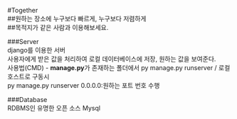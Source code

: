#Together  
 ##원하는 장소에 누구보다 빠르게, 누구보다 저렴하게  
 ##목적지가 같은 사람과 이용해보세요.  


###Server  
 django를 이용한 서버  
 사용자에게 받은 값을 처리하여 로컬 데이터베이스에 저장, 원하는 값을 보여준다.  
 사용법(CMD) - **manage.py**가 존재하는 폴더에서 py manage.py runserver / 로컬호스트로 구동시  
                                               py manage.py runserver 0.0.0.0:원하는 포트 번호  수행  
                                              
###Database  
 RDBMS인 유명한 오픈 소스 Mysql  
